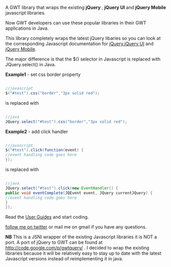 A GWT library that wraps the existing **jQuery** , **jQuery UI**  and **jQuery Mobile** javascript libraries.

Now GWT developers can use these popular libraries in their GWT applications in Java.

This library completely wraps the latest jQuery libaries so you can look at the corresponding Javascript documentation for [jQuery](http://docs.jquery.com/Main_Page),[jQuery UI](http://jqueryui.com/demos/) and [jQuery Mobile](http://jquerymobile.com/demos).

The major difference is that the $() selector in Javascript is replaced with JQuery.select() in Java.

**Example1** - set css border property
```java

//javascript
$("#test").css("border","3px solid red");
```
is replaced with
```java

//java
JQuery.select("#test").css("border","3px solid red");
```

**Example2** - add click handler
```java

//javascript
$("#test").click(function(event) {
//event handling code goes here
});
```
is replaced with
```java

//java
JQuery.select("#test").click(new EventHandler() {
public void eventComplete(JQEvent event, JQuery currentJQuery) {
//event handling code goes here
}
});
```

Read the [User Guides](http://code.google.com/p/gwt-jquery/w/list) and start coding.

[follow me on twitter](http://twitter.com/#!/alessioh) or mail me on gmail if you have any questions.

**NB** This is a JSNI wrapper of the existing Javascript libraries it is NOT a port. A port of jQuery to GWT can be found at http://code.google.com/p/gwtquery/ . I decided to wrap the existing libraries because it will be relatively easy to stay up to date with the latest Javascript  versions instead of reimplementing it in java.